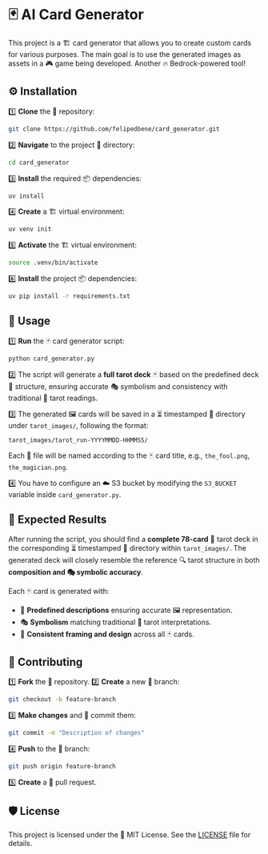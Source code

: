 # 🃏 AI Card Generator

This project is a 🏗️ card generator that allows you to create custom cards for various purposes. The main goal is to use the generated images as assets in a 🎮 game being developed. Another 🔥 Bedrock-powered tool!

## ⚙️ Installation

1️⃣ **Clone** the 📂 repository:
   ```bash
   git clone https://github.com/felipedbene/card_generator.git
   ```
2️⃣ **Navigate** to the project 📂 directory:
   ```bash
   cd card_generator
   ```
3️⃣ **Install** the required 📦 dependencies:
   ```bash
   uv install
   ```
4️⃣ **Create** a 🏗️ virtual environment:
   ```bash
   uv venv init
   ```
5️⃣ **Activate** the 🏗️ virtual environment:
   ```bash
   source .venv/bin/activate
   ```
6️⃣ **Install** the project 📦 dependencies:
   ```bash
   uv pip install -r requirements.txt
   ```

## 🚀 Usage

1️⃣ **Run** the 🃏 card generator script:
   ```bash
   python card_generator.py
   ```
2️⃣ The script will generate a **full tarot deck** 🃏 based on the predefined deck 📜 structure, ensuring accurate 🎭 symbolism and consistency with traditional 🔮 tarot readings.

3️⃣ The generated 🖼️ cards will be saved in a ⏳ timestamped 📂 directory under `tarot_images/`, following the format:
   ```
   tarot_images/tarot_run-YYYYMMDD-HHMMSS/
   ```
   Each 📂 file will be named according to the 🃏 card title, e.g., `the_fool.png`, `the_magician.png`.

4️⃣ You have to configure an ☁️ S3 bucket by modifying the `S3_BUCKET` variable inside `card_generator.py`.

## 🎯 Expected Results

After running the script, you should find a **complete 78-card** 🔮 tarot deck in the corresponding ⏳ timestamped 📂 directory within `tarot_images/`. The generated deck will closely resemble the reference 🔍 tarot structure in both **composition and 🎭 symbolic accuracy**.

Each 🃏 card is generated with:
- 📜 **Predefined descriptions** ensuring accurate 🖼️ representation.
- 🎭 **Symbolism** matching traditional 🔮 tarot interpretations.
- 🎨 **Consistent framing and design** across all 🃏 cards.

## 🤝 Contributing

1️⃣ **Fork** the 📂 repository.
2️⃣ **Create** a new 🌿 branch:
   ```bash
   git checkout -b feature-branch
   ```
3️⃣ **Make changes** and 💾 commit them:
   ```bash
   git commit -m "Description of changes"
   ```
4️⃣ **Push** to the 🌿 branch:
   ```bash
   git push origin feature-branch
   ```
5️⃣ **Create** a 🔀 pull request.

## 🛡️ License

This project is licensed under the 📝 MIT License. See the [LICENSE](LICENSE) file for details.